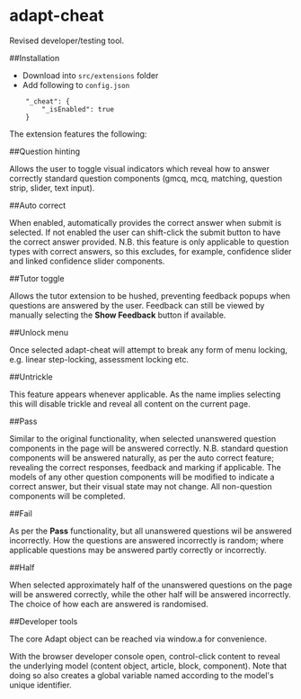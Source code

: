 # adapt-cheat

Revised developer/testing tool.

##Installation

* Download into ``src/extensions`` folder
* Add following to ``config.json``
```
    "_cheat": {
        "_isEnabled": true
    }
```

The extension features the following:

##Question hinting

Allows the user to toggle visual indicators which reveal how to answer correctly standard question components (gmcq, mcq, matching, question strip, slider, text input).

##Auto correct

When enabled, automatically provides the correct answer when submit is selected. If not enabled the user can shift-click the submit button to have the correct answer provided. N.B. this feature is only applicable to question types with correct answers, so this excludes, for example, confidence slider and linked confidence slider components.

##Tutor toggle

Allows the tutor extension to be hushed, preventing feedback popups when questions are answered by the user. Feedback can still be viewed by manually selecting the **Show Feedback** button if available.

##Unlock menu

Once selected adapt-cheat will attempt to break any form of menu locking, e.g. linear step-locking, assessment locking etc.

##Untrickle

This feature appears whenever applicable. As the name implies selecting this will disable trickle and reveal all content on the current page.

##Pass

Similar to the original functionality, when selected unanswered question components in the page will be answered correctly. N.B. standard question components will be answered naturally, as per the auto correct feature; revealing the correct responses, feedback and marking if applicable. The models of any other question components will be modified to indicate a correct answer, but their visual state may not change. All non-question components will be completed.

##Fail

As per the **Pass** functionality, but all unanswered questions wil be answered incorrectly. How the questions are answered incorrectly is random; where applicable questions may be answered partly correctly or incorrectly.

##Half

When selected approximately half of the unanswered questions on the page will be answered correctly, while the other half will be answered incorrectly. The choice of how each are answered is randomised.

##Developer tools

The core Adapt object can be reached via window.a for convenience.

With the browser developer console open, control-click content to reveal the underlying model (content object, article, block, component). Note that doing so also creates a global variable named according to the model's unique identifier.